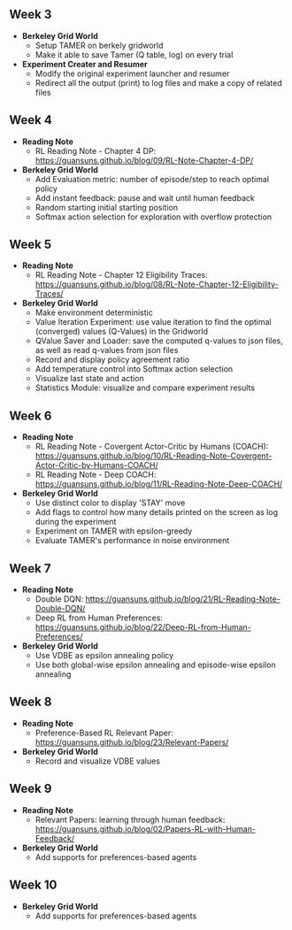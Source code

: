 ## Week 3
- **Berkeley Grid World**
	- Setup TAMER on berkely gridworld
	- Make it able to save Tamer (Q table, log) on every trial
- **Experiment Creater and Resumer**
	- Modify the original experiment launcher and resumer
	- Redirect all the output (print) to log files and make a copy of related files


## Week 4
- **Reading Note**
	- RL Reading Note - Chapter 4 DP: https://guansuns.github.io/blog/09/RL-Note-Chapter-4-DP/
- **Berkeley Grid World**
	- Add Evaluation metric: number of episode/step to reach optimal policy
	- Add instant feedback: pause and wait until human feedback
	- Random starting initial starting position
	- Softmax action selection for exploration with overflow protection

## Week 5
- **Reading Note**
	- RL Reading Note - Chapter 12 Eligibility Traces: https://guansuns.github.io/blog/08/RL-Note-Chapter-12-Eligibility-Traces/
- **Berkeley Grid World**
	- Make environment deterministic
	- Value Iteration Experiment: use value iteration to find the optimal (converged) values (Q-Values) in the Gridworld
	- QValue Saver and Loader: save the computed q-values to json files, as well as read q-values from json files
	- Record and display policy agreement ratio
	- Add temperature control into Softmax action selection
	- Visualize last state and action
	- Statistics Module: visualize and compare experiment results

## Week 6
- **Reading Note**
	- RL Reading Note - Covergent Actor-Critic by Humans (COACH): https://guansuns.github.io/blog/10/RL-Reading-Note-Covergent-Actor-Critic-by-Humans-COACH/
	- RL Reading Note - Deep COACH: https://guansuns.github.io/blog/11/RL-Reading-Note-Deep-COACH/
- **Berkeley Grid World**
	- Use distinct color to display 'STAY' move
	- Add flags to control how many details printed on the screen as log during the experiment
	- Experiment on TAMER with epsilon-greedy
	- Evaluate TAMER's performance in noise environment

## Week 7
- **Reading Note**
	- Double DQN: https://guansuns.github.io/blog/21/RL-Reading-Note-Double-DQN/
	- Deep RL from Human Preferences: https://guansuns.github.io/blog/22/Deep-RL-from-Human-Preferences/
- **Berkeley Grid World**
	- Use VDBE as epsilon annealing policy 
	- Use both global-wise epsilon annealing and episode-wise epsilon annealing

## Week 8
- **Reading Note**
	-  Preference-Based RL Relevant Paper: https://guansuns.github.io/blog/23/Relevant-Papers/
- **Berkeley Grid World**
	- Record and visualize VDBE values

## Week 9
- **Reading Note**
	-  Relevant Papers: learning through human feedback: https://guansuns.github.io/blog/02/Papers-RL-with-Human-Feedback/
- **Berkeley Grid World**
	- Add supports for preferences-based agents

## Week 10
- **Berkeley Grid World**
	- Add supports for preferences-based agents

